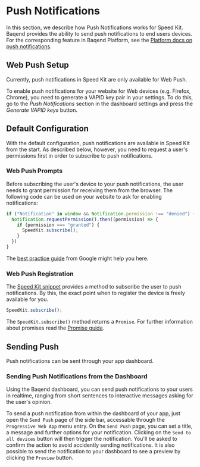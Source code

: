 # Push Notifications

In this section, we describe how Push Notifications works for Speed Kit. Baqend provides the ability to send push 
notifications to end users devices. For the corresponding feature in Baqend 
Platform, see the [Platform docs on push notifications](../push/).

## Web Push Setup

Currently, push notifications in Speed Kit are only available for Web Push.

To enable push notifications for your website for Web devices (e.g. Firefox, Chrome), you need to generate a VAPID 
key pair in your settings. To do this, go to the *Push Notifications* section in the dashboard settings and press the
 *Generate VAPID keys* button.
 
## Default Configuration

With the default configuration, push notifications are available in Speed Kit from the start. 
As described below, however, you need to request a user's permissions first in order to subscribe to push notifications. 

### Web Push Prompts

Before subscribing the user's device to your push notifications, the user needs to grant permission for receiving 
them from the browser. The following code can be used on your website to ask for enabling notifications:

```js
if ("Notification" in window && Notification.permission !== "denied") {
  Notification.requestPermission().then((permission) => {
    if (permission === "granted") {
      SpeedKit.subscribe();
    }
  })
}
```

The [best practice guide](https://developers.google.com/web/ilt/pwa/introduction-to-push-notifications#best_practices) from Google might help 
you here.

### Web Push Registration
The [Speed Kit snippet](intro/#integrate-code-snippet) provides a method to subscribe the user to push notifications.
 By this, the exact point when to register the device is freely available for you.
 
```js
SpeedKit.subscribe();
```

The `SpeedKit.subscribe()` method returns a `Promise`. For further information about promises read the [Promise 
guide](../getting-started/#promises).


## Sending Push

Push notifications can be sent through your app dashboard.

### Sending Push Notifications from the Dashboard

Using the Baqend dashboard, you can send push notifications to your users in realtime, ranging from short sentences to interactive messages asking for the user's opinion.
 
To send a push notification from within the dashboard of your app, just open the `Send Push` page of the side bar, 
accessable through the `Progressive Web App` menu entry. On the `Send Push` page, you can set a title, a message 
and further options for your notification. Clicking on the `Send to all devices` button will then trigger the 
notification. You'll be asked to confirm the action to avoid accidently sending notifications. It is also possible to 
send the notification to your dashboard to see a preview by clicking the `Preview` button.